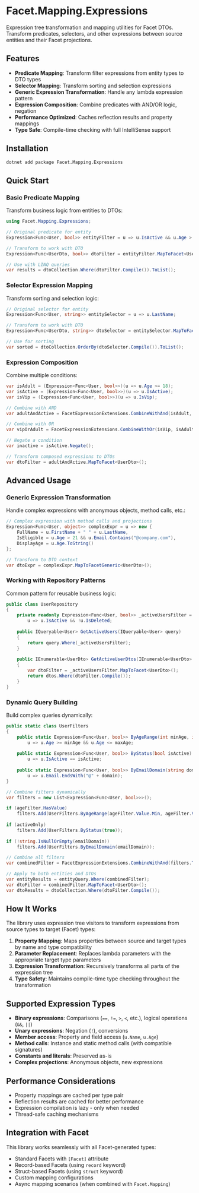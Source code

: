 # Facet.Mapping.Expressions

Expression tree transformation and mapping utilities for Facet DTOs. Transform predicates, selectors, and other expressions between source entities and their Facet projections.

## Features

- **Predicate Mapping**: Transform filter expressions from entity types to DTO types
- **Selector Mapping**: Transform sorting and selection expressions  
- **Generic Expression Transformation**: Handle any lambda expression pattern
- **Expression Composition**: Combine predicates with AND/OR logic, negation
- **Performance Optimized**: Caches reflection results and property mappings
- **Type Safe**: Compile-time checking with full IntelliSense support

## Installation

```bash
dotnet add package Facet.Mapping.Expressions
```

## Quick Start

### Basic Predicate Mapping

Transform business logic from entities to DTOs:

```csharp
using Facet.Mapping.Expressions;

// Original predicate for entity
Expression<Func<User, bool>> entityFilter = u => u.IsActive && u.Age > 18;

// Transform to work with DTO
Expression<Func<UserDto, bool>> dtoFilter = entityFilter.MapToFacet<UserDto>();

// Use with LINQ queries
var results = dtoCollection.Where(dtoFilter.Compile()).ToList();
```

### Selector Expression Mapping

Transform sorting and selection logic:

```csharp
// Original selector for entity
Expression<Func<User, string>> entitySelector = u => u.LastName;

// Transform to work with DTO  
Expression<Func<UserDto, string>> dtoSelector = entitySelector.MapToFacet<UserDto, string>();

// Use for sorting
var sorted = dtoCollection.OrderBy(dtoSelector.Compile()).ToList();
```

### Expression Composition

Combine multiple conditions:

```csharp
var isAdult = (Expression<Func<User, bool>>)(u => u.Age >= 18);
var isActive = (Expression<Func<User, bool>>)(u => u.IsActive);
var isVip = (Expression<Func<User, bool>>)(u => u.IsVip);

// Combine with AND
var adultAndActive = FacetExpressionExtensions.CombineWithAnd(isAdult, isActive);

// Combine with OR  
var vipOrAdult = FacetExpressionExtensions.CombineWithOr(isVip, isAdult);

// Negate a condition
var inactive = isActive.Negate();

// Transform composed expressions to DTOs
var dtoFilter = adultAndActive.MapToFacet<UserDto>();
```

## Advanced Usage

### Generic Expression Transformation

Handle complex expressions with anonymous objects, method calls, etc.:

```csharp
// Complex expression with method calls and projections
Expression<Func<User, object>> complexExpr = u => new {
    FullName = u.FirstName + " " + u.LastName,
    IsEligible = u.Age > 21 && u.Email.Contains("@company.com"),
    DisplayAge = u.Age.ToString()
};

// Transform to DTO context
var dtoExpr = complexExpr.MapToFacetGeneric<UserDto>();
```

### Working with Repository Patterns

Common pattern for reusable business logic:

```csharp
public class UserRepository 
{
    private readonly Expression<Func<User, bool>> _activeUsersFilter = 
        u => u.IsActive && !u.IsDeleted;
        
    public IQueryable<User> GetActiveUsers(IQueryable<User> query)
    {
        return query.Where(_activeUsersFilter);
    }
    
    public IEnumerable<UserDto> GetActiveUserDtos(IEnumerable<UserDto> dtos)
    {
        var dtoFilter = _activeUsersFilter.MapToFacet<UserDto>();
        return dtos.Where(dtoFilter.Compile());
    }
}
```

### Dynamic Query Building

Build complex queries dynamically:

```csharp
public static class UserFilters
{
    public static Expression<Func<User, bool>> ByAgeRange(int minAge, int maxAge) =>
        u => u.Age >= minAge && u.Age <= maxAge;
        
    public static Expression<Func<User, bool>> ByStatus(bool isActive) =>
        u => u.IsActive == isActive;
        
    public static Expression<Func<User, bool>> ByEmailDomain(string domain) =>
        u => u.Email.EndsWith("@" + domain);
}

// Combine filters dynamically
var filters = new List<Expression<Func<User, bool>>>();

if (ageFilter.HasValue)
    filters.Add(UserFilters.ByAgeRange(ageFilter.Value.Min, ageFilter.Value.Max));
    
if (activeOnly)
    filters.Add(UserFilters.ByStatus(true));
    
if (!string.IsNullOrEmpty(emailDomain))
    filters.Add(UserFilters.ByEmailDomain(emailDomain));

// Combine all filters
var combinedFilter = FacetExpressionExtensions.CombineWithAnd(filters.ToArray());

// Apply to both entities and DTOs
var entityResults = entityQuery.Where(combinedFilter);
var dtoFilter = combinedFilter.MapToFacet<UserDto>();
var dtoResults = dtoCollection.Where(dtoFilter.Compile());
```

## How It Works

The library uses expression tree visitors to transform expressions from source types to target (Facet) types:

1. **Property Mapping**: Maps properties between source and target types by name and type compatibility
2. **Parameter Replacement**: Replaces lambda parameters with the appropriate target type parameters  
3. **Expression Transformation**: Recursively transforms all parts of the expression tree
4. **Type Safety**: Maintains compile-time type checking throughout the transformation

## Supported Expression Types

- **Binary expressions**: Comparisons (`==`, `!=`, `>`, `<`, etc.), logical operations (`&&`, `||`)
- **Unary expressions**: Negation (`!`), conversions
- **Member access**: Property and field access (`u.Name`, `u.Age`)
- **Method calls**: Instance and static method calls (with compatible signatures)
- **Constants and literals**: Preserved as-is
- **Complex projections**: Anonymous objects, new expressions

## Performance Considerations

- Property mappings are cached per type pair
- Reflection results are cached for better performance
- Expression compilation is lazy - only when needed
- Thread-safe caching mechanisms

## Integration with Facet

This library works seamlessly with all Facet-generated types:

- Standard Facets with `[Facet]` attribute
- Record-based Facets (using `record` keyword)
- Struct-based Facets (using `struct` keyword)
- Custom mapping configurations
- Async mapping scenarios (when combined with `Facet.Mapping`)
